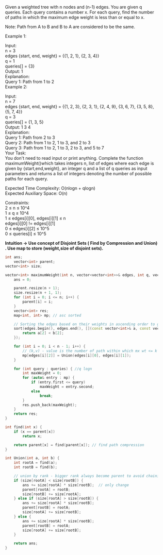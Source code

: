 Given a weighted tree with n nodes and (n-1) edges. You are given q queries. Each query contains a number x. For each query, find the number of paths in which the maximum edge weight is less than or equal to x.<br>

Note: Path from A to B and B to A are considered to be the same.<br>

Example 1:<br>

Input: <br>
n = 3<br>
edges {start, end, weight} = {{1, 2, 1}, {2, 3, 4}}<br>
q = 1<br>
queries[] = {3}<br>
Output: 
1<br>
Explanation:<br>
Query 1: Path from 1 to 2<br>
Example 2:<br>

Input: <br>
n = 7<br>
edges {start, end, weight} = {{1, 2, 3}, {2, 3, 1}, {2, 4, 9}, {3, 6, 7}, {3, 5, 8}, {5, 7, 4}}<br>
q = 3<br>
queries[] = {1, 3, 5}<br>
Output: 
1 3 4<br>
Explanation: <br>
Query 1: Path from 2 to 3<br>
Query 2: Path from 1 to 2, 1 to 3, and 2 to 3<br>
Query 3: Path from 1 to 2, 1 to 3, 2 to 3, and 5 to 7<br>
Your Task:  <br>
You don't need to read input or print anything. Complete the function maximumWeight()which takes integers n, list of edges where each edge is given by {start,end,weight}, an integer q and a list of q queries as input parameters and returns a list of integers denoting the number of possible paths for each query. <br>

Expected Time Complexity: O(nlogn + qlogn)<br>
Expected Auxiliary Space: O(n)<br>

Constraints:<br>
2 ≤ n ≤ 10^4<br>
1 ≤ q ≤ 10^4<br>
1 ≤ edges[i][0], edges[i][1] ≤ n<br>
edges[i][0] != edges[i][1]<br>
0 ≤ edges[i][2] ≤ 10^5<br>
0 ≤ queries[i] ≤ 10^5<br>


__Intuition -> Use concept of Disjoint Sets ( Find by Compression and Union) . Use map to store (weight,size of disjoint sets).__

```C++
int ans;
    vector<int> parent;
vector<int> size;

vector<int> maximumWeight(int n, vector<vector<int>>& edges, int q, vector<int>& queries) {
    ans = 0;

    parent.resize(n + 1);
    size.resize(n + 1, 1);
    for (int i = 0; i <= n; i++) {
        parent[i] = i;
    }
    vector<int> res;
    map<int, int> mp; // asc sorted

    // Sorting the edges based on their weights in ascending order to get our work done.
    sort(edges.begin(), edges.end(), [](const vector<int>& a, const vector<int>& b) {
        return a[2] < b[2];
    });

    for (int i = 0; i < n - 1; i++) {
        // (k,v) - value is the number of path within which mx wt <= k
        mp[edges[i][2]] = Union(edges[i][0], edges[i][1]);
    }

    for (int query : queries) { //q logn
        int maxWeight = 0;
        for (auto& entry : mp) {
            if (entry.first <= query)
                maxWeight = entry.second;
            else
                break;
        }
        res.push_back(maxWeight);
    }
    return res;
}

int find(int x) {
    if (x == parent[x])
        return x;

    return parent[x] = find(parent[x]); // find path compression
}

int Union(int a, int b) {
    int rootA = find(a);
    int rootB = find(b);

    // union by rank - bigger rank always become parent to avoid chaining
    if (size[rootA] < size[rootB]) {
        ans += size[rootA] * size[rootB];  // only change
        parent[rootA] = rootB;
        size[rootB] += size[rootA];
    } else if (size[rootA] > size[rootB]) {
        ans += size[rootA] * size[rootB];
        parent[rootB] = rootA;
        size[rootA] += size[rootB];
    } else {
        ans += size[rootA] * size[rootB];
        parent[rootB] = rootA;
        size[rootA] += size[rootB];
    }

    return ans;
}
```

